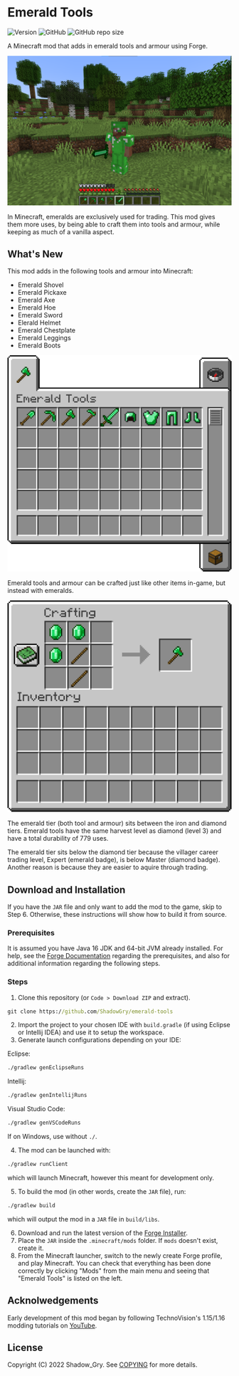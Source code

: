 # Emerald Tools
![Version](https://img.shields.io/badge/version-1.17.1--0.1.0-blue?style=flat-square)
![GitHub](https://img.shields.io/github/license/ShadowGry/emerald-tools?style=flat-square)
![GitHub repo size](https://img.shields.io/github/repo-size/ShadowGry/emerald-tools?style=flat-square)

A Minecraft mod that adds in emerald tools and armour using Forge.

![Steve wearing emerald armour](images/steve_wearing_armour.png)

In Minecraft, emeralds are exclusively used for trading. This mod gives them more uses, by being able to craft them into tools and armour, while keeping as much of a vanilla aspect.

## What's New
This mod adds in the following tools and armour into Minecraft:

* Emerald Shovel
* Emerald Pickaxe
* Emerald Axe
* Emerald Hoe
* Emerald Sword
* Elerald Helmet
* Emerald Chestplate
* Emerald Leggings
* Emerald Boots

![Emerald tools tab](images/inventory.png)

Emerald tools and armour can be crafted just like other items in-game, but instead with emeralds.

![Crafting emerald axe](images/crafting_axe.png)

The emerald tier (both tool and armour) sits between the iron and diamond tiers. Emerald tools have the same harvest level as diamond (level 3) and have a total durability of 779 uses.

The emerald tier sits below the diamond tier because the villager career trading level, Expert (emerald badge), is below Master (diamond badge). Another reason is because they are easier to aquire through trading.

## Download and Installation
If you have the `JAR` file and only want to add the mod to the game, skip to Step 6. Otherwise, these instructions will show how to build it from source.

### Prerequisites
It is assumed you have Java 16 JDK and 64-bit JVM already installed. For help, see the [Forge Documentation](https://mcforge.readthedocs.io/en/1.17.x/gettingstarted/) regarding the prerequisites, and also for additional information regarding the following steps.

### Steps
1. Clone this repository (or `Code > Download ZIP` and extract).
```bat
git clone https://github.com/ShadowGry/emerald-tools
```
2. Import the project to your chosen IDE with `build.gradle` (if using Eclipse or Intellij IDEA) and use it to setup the workspace.
3. Generate launch configurations depending on your IDE:

Eclipse:
```bat
./gradlew genEclipseRuns
```
Intellij:
```bat
./gradlew genIntellijRuns
```
Visual Studio Code:
```bat
./gradlew genVSCodeRuns
```
If on Windows, use without `./`.

4. The mod can be launched with:
```bat
./gradlew runClient
```
which will launch Minecraft, however this meant for development only.

5. To build the mod (in other words, create the `JAR` file), run:
```bat
./gradlew build
```
which will output the mod in a `JAR` file in `build/libs`.

6. Download and run the latest version of the [Forge Installer](https://files.minecraftforge.net/net/minecraftforge/forge/index_1.17.1.html).
7. Place the `JAR` inside the `.minecraft/mods` folder. If `mods` doesn't exist, create it.
8. From the Minecraft launcher, switch to the newly create Forge profile, and play Minecraft. You can check that everything has been done correctly by clicking "Mods" from the main menu and seeing that "Emerald Tools" is listed on the left.

## Acknolwedgements
Early development of this mod began by following TechnoVision's 1.15/1.16 modding tutorials on [YouTube](https://www.youtube.com/playlist?list=PLDhiRTZ_vnoWsCqtoG1X1MbGY5xATTadb).

## License
Copyright (C) 2022 Shadow_Gry. See [COPYING](COPYING) for more details.